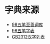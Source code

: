 # 字典来源

- [98五笔至善词库](https://github.com/omgredfog/98wubi)
- [98五笔字表](https://github.com/yanhuacuo/98wubi-tables)
- [GB2312汉字列表](https://github.com/beifeng600/nlp_storeroom)
